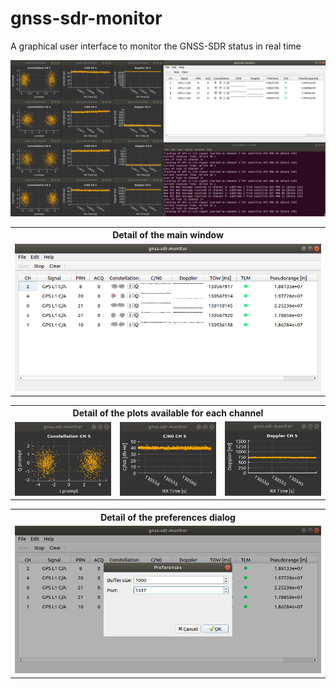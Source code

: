 # gnss-sdr-monitor
A graphical user interface to monitor the GNSS-SDR status in real time

![](./screenshots/gnss-sdr-monitor.png)

<table style="width:100%">
  <tr>
    <th colspan=1>Detail of the main window</th>
  </tr>
  <tr>
    <td><img src="./screenshots/gnss-sdr-monitor_main_window.png"/></td>
  </tr>
</table>

<table style="width:100%">
  <tr>
    <th colspan=3>Detail of the plots available for each channel</th>
  </tr>
  <tr>
    <td><img src="./screenshots/gnss-sdr-monitor_constellation.png"/></td>
    <td><img src="./screenshots/gnss-sdr-monitor_cn0.png"/></td>
    <td><img src="./screenshots/gnss-sdr-monitor_doppler.png"/></td>
  </tr>
</table>

<table style="width:100%">
  <tr>
    <th colspan=1>Detail of the preferences dialog</th>
  </tr>
  <tr>
    <td><img src="./screenshots/gnss-sdr-monitor_preferences.png"/></td>
  </tr>
</table>
